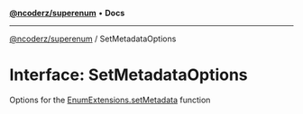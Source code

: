 [**@ncoderz/superenum**](../README.md) • **Docs**

***

[@ncoderz/superenum](../globals.md) / SetMetadataOptions

# Interface: SetMetadataOptions

Options for the [EnumExtensions.setMetadata](EnumExtensions.md#setMetadata) function
